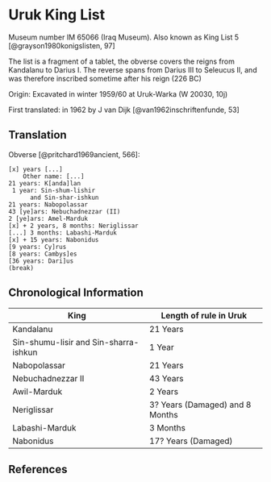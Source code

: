 # Uruk King List

Museum number IM 65066 (Iraq Museum). Also known as King List 5 [@grayson1980konigslisten, 97]

The list is a fragment of a tablet, the obverse covers the reigns from Kandalanu to Darius I. 
The reverse spans from Darius III to Seleucus II, and was therefore inscribed sometime after his reign (226 BC)

Origin: Excavated in winter 1959/60 at Uruk-Warka (W 20030, 10j)

First translated: in 1962 by J van Dijk [@van1962inschriftenfunde, 53]

## Translation

Obverse [@pritchard1969ancient, 566]:
```
[x] years [...]
    Other name: [...]
21 years: K[anda]lan
 1 year: Sin-shum-lishir
      and Sin-shar-ishkun
21 years: Nabopolassar
43 [ye]ars: Nebuchadnezzar (II)
2 [ye]ars: Amel-Marduk
[x] + 2 years, 8 months: Neriglissar
[...] 3 months: Labashi-Marduk
[x] + 15 years: Nabonidus
[9 years: Cy]rus
[8 years: Cambys]es
[36 years: Dari]us
(break)
```

## Chronological Information

| King                                  | Length of rule in Uruk          |
|---------------------------------------|---------------------------------|
| Kandalanu                             | 21 Years                        |
| Sin-shumu-lisir and Sin-sharra-ishkun | 1 Year                          |
| Nabopolassar                          | 21 Years                        |
| Nebuchadnezzar II                     | 43 Years                        |
| Awil-Marduk                           | 2 Years                         |
| Neriglissar                           | 3? Years (Damaged) and 8 Months |
| Labashi-Marduk                        | 3 Months                        |
| Nabonidus                             | 17? Years (Damaged)             |

## References
